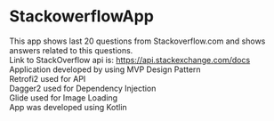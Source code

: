 # StackowerflowApp
This app shows last 20 questions from Stackoverflow.com and shows answers related to this questions.  
Link to StackOverflow api is: https://api.stackexchange.com/docs  
Application developed by using MVP Design Pattern  
Retrofi2 used for API  
Dagger2 used for Dependency Injection  
Glide used for Image Loading  
App was developed using Kotlin  
